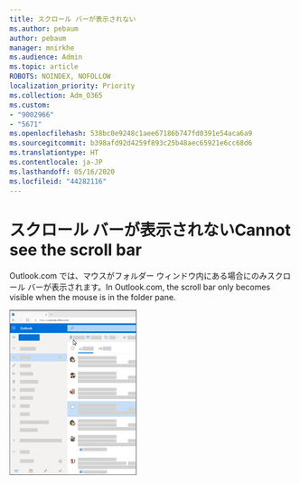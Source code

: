 ```yaml
---
title: スクロール バーが表示されない
ms.author: pebaum
author: pebaum
manager: mnirkhe
ms.audience: Admin
ms.topic: article
ROBOTS: NOINDEX, NOFOLLOW
localization_priority: Priority
ms.collection: Adm_O365
ms.custom:
- "9002966"
- "5671"
ms.openlocfilehash: 538bc0e9248c1aee67186b747fd0391e54aca6a9
ms.sourcegitcommit: b398afd92d4259f893c25b48aec65921e6cc68d6
ms.translationtype: HT
ms.contentlocale: ja-JP
ms.lasthandoff: 05/16/2020
ms.locfileid: "44282116"
---
```

# <a name="cannot-see-the-scroll-bar"></a><span data-ttu-id="0990a-102">スクロール バーが表示されない</span><span class="sxs-lookup"><span data-stu-id="0990a-102">Cannot see the scroll bar</span></span>

<span data-ttu-id="0990a-103">Outlook.com では、マウスがフォルダー ウィンドウ内にある場合にのみスクロール バーが表示されます。</span><span class="sxs-lookup"><span data-stu-id="0990a-103">In Outlook.com, the scroll bar only becomes visible when the mouse is in the folder pane.</span></span>

![受信トレイのスクロール バーをマウスでポイントする](media/16353_mouse_over_inbox_scrollbar-225x292.gif)
